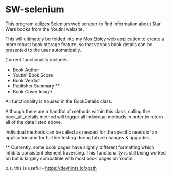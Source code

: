 # SW-selenium

This program utilizes Selenium web scraper to find information about Star Wars books from the Youtini website.

This will ultimately be folded into my Mos Eisley web application to create a more robust book storage feature,
so that various book details can be presented to the user automatically.

Current functionality includes:
- Book Author
- Youtini Book Score
- Book Verdict
- Publisher Summary **
- Book Cover Image


All functionality is housed in the BookDetails class. 

Although there are a handful of methods within this class, 
calling the book_all_details method will trigger all individual methods in order to return all of the data listed above.

Individual methods can be called as needed for the specific needs of an application and for further testing during future changes & upgrades.


** Currently, some book pages have slightly different formatting which inhibits consistent element traversing. This functionality is still being worked on but is largely compatible with most book pages on Youtini.



p.s. this is useful - https://devhints.io/xpath
